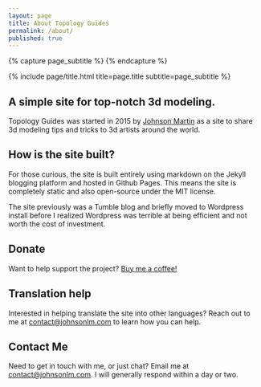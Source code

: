 ```yaml
---
layout: page
title: About Topology Guides
permalink: /about/
published: true
---
```


<div class="page" markdown="1">

{% capture page_subtitle %}
{% endcapture %}

{% include page/title.html title=page.title subtitle=page_subtitle %}

## A simple site for top-notch 3d modeling.
Topology Guides was started in 2015 by [Johnson Martin](https://johnsonlm.com/) as a site to share 3d modeling tips and tricks to 3d artists around the world.

## How is the site built?
For those curious, the site is built entirely using markdown on the Jekyll blogging platform and hosted in Github Pages. This means the site is completely static and also open-source under the MIT license.

The site previously was a Tumble blog and briefly moved to Wordpress install before I realized Wordpress was terrible at being efficient and not worth the cost of investment.

## Donate
Want to help support the project? [Buy me a coffee!](https://www.paypal.com/donate/?hosted_button_id=UECKTHYBPVNWY)

## Translation help
Interested in helping translate the site into other languages? Reach out to me at [contact@johnsonlm.com](mailto:contact@johnsonlm.com) to learn how you can help.

## Contact Me
Need to get in touch with me, or just chat? Email me at [contact@johnsonlm.com](mailto:contact@johnsonlm.com). I will generally respond within a day or two.
</div>
